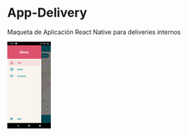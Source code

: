 # App-Delivery
Maqueta de Aplicación React Native para deliveries internos

<img src="assets/Capturas/menu.png?raw=true" height="200" width="100">



